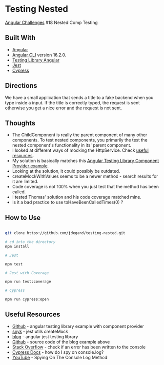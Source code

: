 # Testing Nested

[Angular Challenges](https://github.com/tomalaforge/angular-challenges) #18 Nested Comp Testing

## Built With

- [Angular](https://angular.io)
- [Angular CLI](https://github.com/angular/angular-cli) version 16.2.0.
- [Testing Library Angular](https://testing-library.com/docs/angular-testing-library/intro)
- [Jest](https://jestjs.io)
- [Cypress](https://www.cypress.io)

## Directions

We have a small application that sends a title to a fake backend when you type inside a input. If the title is correctly typed, the request is sent otherwise you get a nice error and the request is not sent.

## Thoughts

- The ChildComponent is really the parent component of many other components.  To test nested components, you primarily the test the nested component's functionality in its' parent component.
- I looked at different ways of mocking the HttpService.  Check [useful resources](#useful-resources).
- My solution is basically matches this [Angular Testing Library Component Provider example](https://github.com/testing-library/angular-testing-library/blob/9f9e8c385142218b1cc4439b050f8603780bfe7d/src/app/examples/05-component-provider.spec.ts).
- Looking at the solution, it could possibly be outdated.  
- createMockWithValues seems to be a newer method - search results for it are limited.  
- Code coverage is not 100% when you just test that the method has been called.  
- I tested Thomas' solution and his code coverage matched mine.  
- Is it a bad practice to use toHaveBeenCalledTimes(0) ?

## How to Use

```bash 

git clone https://github.com/jdegand/testing-nested.git

# cd into the directory
npm install

# Jest 

npm test

# Jest with Coverage

npm run test:coverage

# Cypress

npm run cypress:open
```

## Useful Resources

- [Github](https://github.com/testing-library/angular-testing-library/blob/9f9e8c385142218b1cc4439b050f8603780bfe7d/src/app/examples/05-component-provider.spec.ts) - angular testing library example with component provider
- [snyk](https://snyk.io/advisor/npm-package/@testing-library/angular/functions/@testing-library%2Fangular%2Fjest-utils.createMock) - jest utils createMock
- [blog](https://openvalue.blog/posts/2022/11/28/angular_jest_testing_library/) - angular jest testing library
- [Github](https://github.com/RamzanTum/q-and-a) - source code of the blog example above
- [Stack Overflow](https://stackoverflow.com/questions/53898085/check-if-an-error-has-been-written-to-the-console) - check if an error has been written to the console
- [Cypress Docs](https://docs.cypress.io/faq/questions/using-cypress-faq#How-do-I-spy-on-consolelog) - how do I spy on console.log?
- [YouTube](https://www.youtube.com/watch?v=ZslHKPtwIhA) - Spying On The Console Log Method